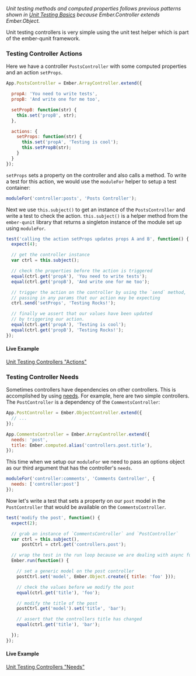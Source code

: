 _Unit testing methods and computed properties follows previous patterns shown
in [Unit Testing Basics] because Ember.Controller extends Ember.Object._

Unit testing controllers is very simple using the unit test helper which is part
of the ember-qunit framework.

### Testing Controller Actions

Here we have a controller `PostsController` with some computed properties and an
action `setProps`.

```javascript
App.PostsController = Ember.ArrayController.extend({

  propA: 'You need to write tests',
  propB: 'And write one for me too',

  setPropB: function(str) {
    this.set('propB', str);
  },

  actions: {
    setProps: function(str) {
      this.set('propA', 'Testing is cool');
      this.setPropB(str);
    }
  }
});
```

`setProps` sets a property on the controller and also calls a method. To write a
test for this action, we would use the `moduleFor` helper to setup a test
container:

```javascript
moduleFor('controller:posts', 'Posts Controller');
```

Next we use `this.subject()` to get an instance of the `PostsController` and
write a test to check the action. `this.subject()` is a helper method from the
`ember-qunit` library that returns a singleton instance of the module set up
using `moduleFor`.

```javascript
test('calling the action setProps updates props A and B', function() {
  expect(4);

  // get the controller instance
  var ctrl = this.subject();

  // check the properties before the action is triggered
  equal(ctrl.get('propA'), 'You need to write tests');
  equal(ctrl.get('propB'), 'And write one for me too');

  // trigger the action on the controller by using the `send` method,
  // passing in any params that our action may be expecting
  ctrl.send('setProps', 'Testing Rocks!');

  // finally we assert that our values have been updated
  // by triggering our action.
  equal(ctrl.get('propA'), 'Testing is cool');
  equal(ctrl.get('propB'), 'Testing Rocks!');
});
```

#### Live Example

<a class="jsbin-embed" href="http://jsbin.com/jayakekoke/1/embed?output">Unit Testing
Controllers "Actions"</a>

### Testing Controller Needs

Sometimes controllers have dependencies on other controllers. This is
accomplished by using [needs]. For example, here are two simple controllers. The
`PostController` is a dependency of the `CommentsController`:

```javascript
App.PostController = Ember.ObjectController.extend({
  // ...
});

App.CommentsController = Ember.ArrayController.extend({
  needs: 'post',
  title: Ember.computed.alias('controllers.post.title'),
});
```

This time when we setup our `moduleFor` we need to pass an options object as
our third argument that has the controller's `needs`.

```javascript
moduleFor('controller:comments', 'Comments Controller', {
  needs: ['controller:post']
});
```

Now let's write a test that sets a property on our `post` model in the
`PostController` that would be available on the `CommentsController`.

```javascript
test('modify the post', function() {
  expect(2);

  // grab an instance of `CommentsController` and `PostController`
  var ctrl = this.subject(),
      postCtrl = ctrl.get('controllers.post');

  // wrap the test in the run loop because we are dealing with async functions
  Ember.run(function() {

    // set a generic model on the post controller
    postCtrl.set('model', Ember.Object.create({ title: 'foo' }));

    // check the values before we modify the post
    equal(ctrl.get('title'), 'foo');

    // modify the title of the post
    postCtrl.get('model').set('title', 'bar');

    // assert that the controllers title has changed
    equal(ctrl.get('title'), 'bar');

  });
});
```

#### Live Example

<a class="jsbin-embed" href="http://jsbin.com/hidajezuyi/1/embed?output">Unit Testing Controllers "Needs"</a>

<script src="http://static.jsbin.com/js/embed.js"></script>

[Unit Testing Basics]: unit-testing-basics
[needs]: ../controllers/dependencies-between-controllers
